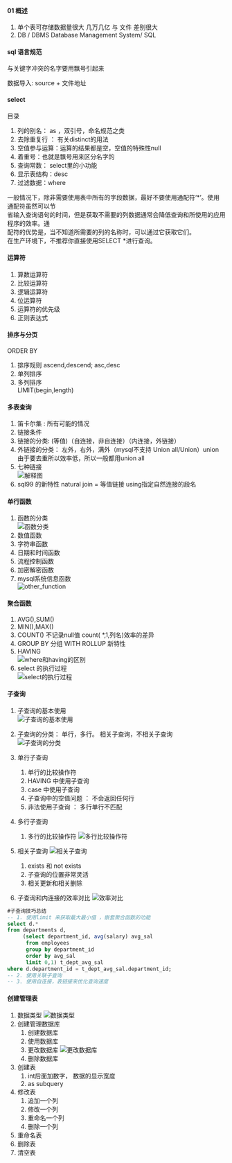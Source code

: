 #### 01 概述
1. 单个表可存储数据量很大 几万几亿 与 文件 差别很大    
2. DB / DBMS Database Management System/ SQL  
  
#### sql 语言规范
与关键字冲突的名字要用飘号引起来  

数据导入: source + 文件地址   
  
#### select
  
目录  
1. 列的别名： as ，双引号，命名规范之类  
2. 去除重复行 ： 有关distinct的用法  
3. 空值参与运算：运算的结果都是空，空值的特殊性null  
4. 着重号：也就是飘号用来区分名字的  
5. 查询常数： select里的小功能  
6. 显示表结构：desc  
7. 过滤数据：where   
  
一般情况下，除非需要使用表中所有的字段数据，最好不要使用通配符‘\*’。使用通配符虽然可以节  
省输入查询语句的时间，但是获取不需要的列数据通常会降低查询和所使用的应用程序的效率。通  
配符的优势是，当不知道所需要的列的名称时，可以通过它获取它们。  
在生产环境下，不推荐你直接使用SELECT \*进行查询。  
  
  
#### 运算符
1. 算数运算符  
2. 比较运算符  
3. 逻辑运算符  
4. 位运算符  
5. 运算符的优先级  
6. 正则表达式  
    
  
#### 排序与分页
ORDER BY  
1. 排序规则 ascend,descend; asc,desc  
2. 单列排序  
3. 多列排序  
LIMIT(begin,length)  
   
  
#### 多表查询
1. 笛卡尔集 : 所有可能的情况  
2. 链接条件    
3. 链接的分类: (等值)（自连接，非自连接）（内连接，外链接）  
4. 外链接的分类： 左外，右外，满外（mysql不支持 Union all/Union）union 由于要去重所以效率低，所以一般都用union all   
5. 七种链接  
![解释图](image/Join_sql.png)   
6. sql99 的新特性 natural join = 等值链接 using指定自然连接的段名    
   
#### 单行函数
1. 函数的分类  
![函数分类](image/function.jpg)  
2. 数值函数  
3. 字符串函数  
4. 日期和时间函数  
5. 流程控制函数  
6. 加密解密函数  
7. mysql系统信息函数   
![other_function](image/other_function.jpg)  
  
#### 聚合函数
1. AVG(),SUM()  
2. MIN(),MAX()  
3. COUNT() 不记录null值 count( \*,1,列名)效率的差异  
4. GROUP BY 分组 WITH ROLLUP 新特性  
5. HAVING  
![where和having的区别](image/where&having.jpg)  
6. select 的执行过程  
![select的执行过程](image/order_select.jpg)  
  
#### 子查询
1. 子查询的基本使用  
![子查询的基本使用](image/inner_select.jpg)  
2. 子查询的分类： 单行，多行。 相关子查询，不相关子查询  
![子查询的分类](image/inner_select1.jpg)  

3. 单行子查询
	1. 单行的比较操作符
	2. HAVING 中使用子查询
	3. case 中使用子查询
	4. 子查询中的空值问题 ： 不会返回任何行
	5. 非法使用子查询  ： 多行单行不匹配


4. 多行子查询
	1. 多行的比较操作符
	![多行比较操作符](image/inner_select2.jpg)


5. 相关子查询
![相关子查询](image/inner_select3.jpg)	
	1. exists 和 not exists
	2. 子查询的位置非常灵活
	3. 相关更新和相关删除
	
6. 子查询和内连接的效率对比 
![效率对比](image/who_is_better.jpg)
```sql
#子查询技巧总结
-- 1. 使用limit 来获取最大最小值 ，嵌套聚合函数的功能
select d.*
from departments d,
     (select department_id, avg(salary) avg_sal
      from employees
      group by department_id
      order by avg_sal
      limit 0,1) t_dept_avg_sal
where d.department_id = t_dept_avg_sal.department_id;
-- 2. 使用关联子查询
-- 3. 使用自连接，表链接来优化查询速度
```

#### 创建管理表
1. 数据类型
![数据类型](image/data_type.jpg)
2. 创建管理数据库
	1. 创建数据库
	2. 使用数据库
	3. 更改数据库
	![更改数据库](image/alterdb.jpg)
	4. 删除数据库
3. 创建表
	1. int后面加数字， 数据的显示宽度
	2. as subquery
4. 修改表
	1. 追加一个列
	2. 修改一个列
	3. 重命名一个列
	4. 删除一个列
5. 重命名表
6. 删除表
7. 清空表